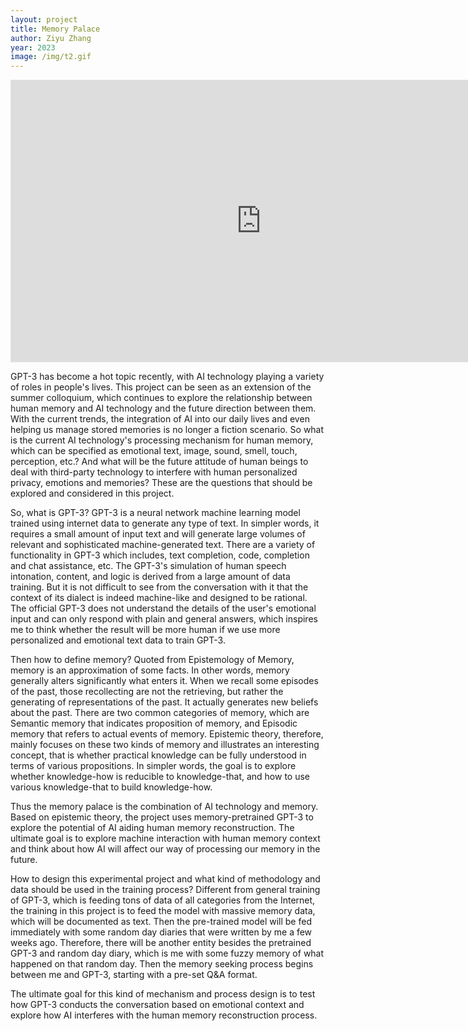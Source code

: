 ```yaml
---
layout: project
title: Memory Palace
author: Ziyu Zhang
year: 2023
image: /img/t2.gif
---
```


<iframe style="border: 1px solid rgba(0, 0, 0, 0.1);" width="800" height="450" src="https://www.figma.com/embed?embed_host=share&url=https%3A%2F%2Fwww.figma.com%2Fproto%2FpMo5ECMxns5scQMJceQzgs%2FUIforMemo%3Fnode-id%3D13%253A10%26scaling%3Dscale-down%26page-id%3D0%253A1%26starting-point-node-id%3D13%253A10" allowfullscreen></iframe>

GPT-3 has become a hot topic recently, with AI technology playing a variety of roles in people's lives. This project can be seen as an extension of the summer colloquium, which continues to explore the relationship between human memory and AI technology and the future direction between them. With the current trends, the integration of AI into our daily lives and even helping us manage stored memories is no longer a fiction scenario. So what is the current AI technology's processing mechanism for human memory, which can be specified as emotional text, image, sound, smell, touch, perception, etc.? And what will be the future attitude of human beings to deal with third-party technology to interfere with human personalized privacy, emotions and memories? These are the questions that should be explored and considered in this project. 

So, what is GPT-3? GPT-3 is a neural network machine learning model trained using internet data to generate any type of text. In simpler words, it requires a small amount of input text and will generate large volumes of relevant and sophisticated machine-generated text. There are a variety of functionality in GPT-3 which includes, text completion, code, completion and chat assistance, etc. The GPT-3's simulation of human speech intonation, content, and logic is derived from a large amount of data training. But it is not difficult to see from the conversation with it that the context of its dialect is indeed machine-like and designed to be rational. The official GPT-3 does not understand the details of the user's emotional input and can only respond with plain and general answers, which inspires me to think whether the result will be more human if we use more personalized and emotional text data to train GPT-3.

Then how to define memory? Quoted from Epistemology of Memory, memory is an approximation of some facts. In other words, memory generally alters significantly what enters it. When we recall some episodes of the past, those recollecting are not the retrieving, but rather the generating of representations of the past. It actually generates new beliefs about the past. There are two common categories of memory, which are Semantic memory that indicates proposition of memory, and Episodic memory that refers to actual events of memory. Epistemic theory, therefore, mainly focuses on these two kinds of memory and illustrates an interesting concept, that is whether practical knowledge can be fully understood in terms of various propositions. In simpler words, the goal is to explore whether knowledge-how is reducible to knowledge-that, and how to use various knowledge-that to build knowledge-how.

Thus the memory palace is the combination of AI technology and memory. Based on epistemic theory, the project uses memory-pretrained GPT-3 to explore the potential of AI aiding human memory reconstruction. The ultimate goal is to explore machine interaction with human memory context and think about how AI will affect our way of processing our memory in the future. 

How to design this experimental project and what kind of methodology and data should be used in the training process? Different from general training of GPT-3, which is feeding tons of data of all categories from the Internet, the training in this project is to feed the model with massive memory data, which will be documented as text. Then the pre-trained model will be fed immediately with some random day diaries that were written by me a few weeks ago. Therefore, there will be another entity besides the pretrained GPT-3 and random day diary, which is me with some fuzzy memory of what happened on that random day. Then the memory seeking process begins between me and GPT-3, starting with a pre-set Q&A format. 



The ultimate goal for this kind of mechanism and process design is to test how GPT-3 conducts the conversation based on emotional context and explore how AI interferes with the human memory reconstruction process.
